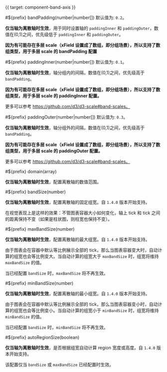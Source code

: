 {{ target: component-band-axis }}

<!-- IBandAxisSpec -->

#${prefix} bandPadding(number|number[])
默认值为: `0.2`。

**仅当轴为离散轴时生效**，用于同时设置轴的 `paddingInner` 和 `paddingOuter`，数值在(0,1)之间，优先级低于 `paddingInner` 和 `paddingOuter`。

**因为有可能存在多层 scale（xField 设置成了数组，即分组场景），所以支持了数组类型，用于多层 scale 的 bandPadding 配置**

#${prefix} paddingInner(number|number[])
默认值为: `0.1`。

**仅当轴为离散轴时生效**，轴分组内的间隔，数值在(0,1)之间，优先级高于 `bandPadding`。

**因为有可能存在多层 scale（xField 设置成了数组，即分组场景），所以支持了数组类型，用于多层 scale 的 paddingInner 配置。**

更多可以参考 https://github.com/d3/d3-scale#band-scales。

#${prefix} paddingOuter(number|number[])
默认值为: `0.3`。

**仅当轴为离散轴时生效**，轴分组外的间隔，数值在(0,1)之间，优先级高于 `bandPadding`。

**因为有可能存在多层 scale（xField 设置成了数组，即分组场景），所以支持了数组类型，用于多层 scale 的 paddingOuter 配置。**

更多可以参考 https://github.com/d3/d3-scale#band-scales。

#${prefix} domain(array)

**仅当轴为离散轴时生效**，配置离散轴的数值范围。

#${prefix} bandSize(number)

**仅当轴为离散轴时生效**，配置离散轴的固定组宽。自 `1.4.0` 版本开始支持。

在视觉表现上是这样的效果：不管图表容器大小如何变化，轴上 tick 和 tick 之间的距离保持不变（如果是柱状图，则柱宽也保持不变）。

#${prefix} maxBandSize(number)

**仅当轴为离散轴时生效**，配置离散轴的最大组宽。自 `1.4.0` 版本开始支持。

由于图表会在容器中默认等比例展示全部的 tick，那么当图表容器变大时，自动计算的组宽也会等比例变大。当自动计算的组宽大于 `maxBandSize` 时，组宽将维持 `maxBandSize` 的值。

当已经配置 `bandSize` 时，`maxBandSize` 将不再生效。

#${prefix} minBandSize(number)

**仅当轴为离散轴时生效**，配置离散轴的最小组宽。自 `1.4.0` 版本开始支持。

由于图表会在容器中默认等比例展示全部的 tick，那么当图表容器变小时，自动计算的组宽也会等比例变小。当自动计算的组宽小于 `minBandSize` 时，组宽将维持 `minBandSize` 的值。

当已经配置 `bandSize` 时，`minBandSize` 将不再生效。

#${prefix} autoRegionSize(boolean)

**仅当轴为离散轴时生效**，是否根据组宽自动计算 region 宽度或高度。自 `1.4.0` 版本开始支持。

该配置仅当 `bandSize` 或 `maxBandSize` 已经配置时生效。
